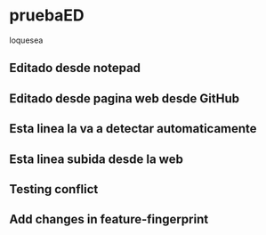 # pruebaED

loquesea
## Editado desde notepad

## Editado desde pagina web desde GitHub

## Esta linea la va a detectar automaticamente

## Esta linea subida desde la web

## Testing conflict

## Add changes in feature-fingerprint